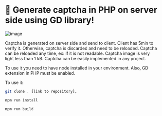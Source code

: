 # 🚀 Generate captcha in PHP on server side using GD library!

![image](https://github.com/georgechem/reponame/blob/master/captcha.jpg)

Captcha is generated on server side and send to client. Client has 5min to verify it.
Otherwise, captcha is discarded and need to be reloaded. Captcha can be reloaded any 
time, ex: if it is not readable. Captcha image is very light less than 1 kB. Captcha can be easily
implemented in any project.

To use it you need to have node installed in your environment. Also, GD extension in
PHP must be enabled.

To use it:
```bash
git clone . [link to repository],

npm run install

npm run build
```





